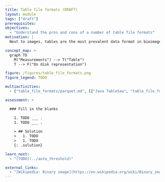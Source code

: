 ```yaml
---
title: Table file formats (DRAFT)
layout: module
tags: ["draft"]
prerequisites:
objectives:
  - "Understand the pros and cons of a number of table file formats"
motivation: |
  Next to images, tables are the most prevalent data format in bioimage analysis. For instance, segmenting cells in a image very often results in a cells by features table, including cell shape or intensity measurements. To effectively share these measurements it is very important to understand how to write and read tabular data.

concept_map: >
  graph TD
    M("Measurements") --> T("Table")
    T --> F("On disk representation")

figure: /figures/table_file_formats.png
figure_legend: TODO

multiactivities:
  - ["table_file_formats/parquet.md", [["Java TableSaw", "table_file_formats/ParquetTableSaw.java"], ["Python PyArrow", "table_file_formats/parquet_pyarrow.py"]]]

assessment: >

  ### Fill in the blanks

    1. TODO ___ .
    1. TODO ___ .
    
    > ## Solution
    >   1. TODO
    >   1. TODO
    {: .solution}

learn_next:
  - "[TODO](../auto_threshold)"

external_links:
  - "[Wikipedia: Binary image](https://en.wikipedia.org/wiki/Binary_image)"
---
```


